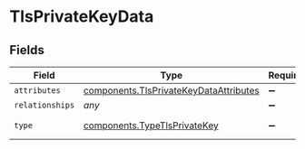# TlsPrivateKeyData


## Fields

| Field                                                                                        | Type                                                                                         | Required                                                                                     | Description                                                                                  |
| -------------------------------------------------------------------------------------------- | -------------------------------------------------------------------------------------------- | -------------------------------------------------------------------------------------------- | -------------------------------------------------------------------------------------------- |
| `attributes`                                                                                 | [components.TlsPrivateKeyDataAttributes](../../models/shared/tlsprivatekeydataattributes.md) | :heavy_minus_sign:                                                                           | N/A                                                                                          |
| `relationships`                                                                              | *any*                                                                                        | :heavy_minus_sign:                                                                           | N/A                                                                                          |
| `type`                                                                                       | [components.TypeTlsPrivateKey](../../models/shared/typetlsprivatekey.md)                     | :heavy_minus_sign:                                                                           | Resource type                                                                                |